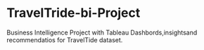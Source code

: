 # TravelTride-bi-Project
Business Intelligence Project with Tableau Dashbords,insightsand recommendatios for TravelTide dataset.

